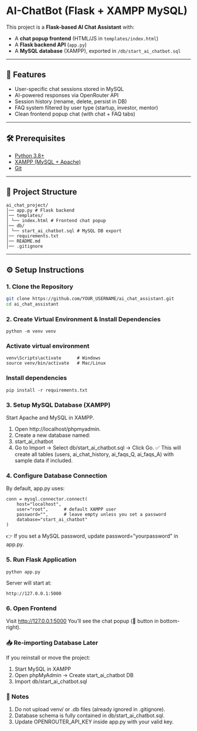 # AI-ChatBot (Flask + XAMPP MySQL)

This project is a **Flask-based AI Chat Assistant** with:
- A **chat popup frontend** (HTML/JS in `templates/index.html`)
- A **Flask backend API** (`app.py`)
- A **MySQL database** (XAMPP), exported in `/db/start_ai_chatbot.sql`

---

## 🚀 Features
- User-specific chat sessions stored in MySQL
- AI-powered responses via OpenRouter API
- Session history (rename, delete, persist in DB)
- FAQ system filtered by user type (startup, investor, mentor)
- Clean frontend popup chat (with chat + FAQ tabs)

---

## 🛠️ Prerequisites
- [Python 3.8+](https://www.python.org/downloads/)
- [XAMPP (MySQL + Apache)](https://www.apachefriends.org/download.html)
- [Git](https://git-scm.com/downloads)

---

## 📂 Project Structure

```
ai_chat_project/
│── app.py # Flask backend
│── templates/
│ └── index.html # Frontend chat popup
│── db/
│ └── start_ai_chatbot.sql # MySQL DB export
│── requirements.txt
│── README.md
│── .gitignore
```

---

## ⚙️ Setup Instructions

### 1. Clone the Repository
```bash
git clone https://github.com/YOUR_USERNAME/ai_chat_assistant.git
cd ai_chat_assistant
```

### 2. Create Virtual Environment & Install Dependencies
```
python -m venv venv
```
### Activate virtual environment
```
venv\Scripts\activate      # Windows
source venv/bin/activate   # Mac/Linux
```

### Install dependencies
```
pip install -r requirements.txt
```

### 3. Setup MySQL Database (XAMPP)

Start Apache and MySQL in XAMPP.

1. Open http://localhost/phpmyadmin.
2. Create a new database named:
3. start_ai_chatbot
4. Go to Import → Select db/start_ai_chatbot.sql → Click Go.
✅ This will create all tables (users, ai_chat_history, ai_faqs_Q, ai_faqs_A) with sample data if included.

### 4. Configure Database Connection

By default, app.py uses:
```
conn = mysql.connector.connect(
    host="localhost",
    user="root",      # default XAMPP user
    password="",      # leave empty unless you set a password
    database="start_ai_chatbot"
)
```
👉 If you set a MySQL password, update password="yourpassword" in app.py.

### 5. Run Flask Application
```
python app.py
```
Server will start at:
```
http://127.0.0.1:5000
```
### 6. Open Frontend
Visit http://127.0.0.1:5000
You’ll see the chat popup (💬 button in bottom-right).

### 📥 Re-importing Database Later
If you reinstall or move the project:
1. Start MySQL in XAMPP
2. Open phpMyAdmin → Create start_ai_chatbot DB
3. Import db/start_ai_chatbot.sql

### 📝 Notes

1. Do not upload venv/ or .db files (already ignored in .gitignore).
2. Database schema is fully contained in db/start_ai_chatbot.sql.
3. Update OPENROUTER_API_KEY inside app.py with your valid key.
